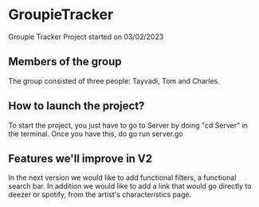 # GroupieTracker
Groupie Tracker Project started on 03/02/2023

## Members of the group

The group consisted of three people: Tayvadi, Tom and Charles.

## How to launch the project?

To start the project, you just have to go to Server by doing "cd Server" in the terminal. Once you have this, do go run server.go

## Features we'll improve in V2

In the next version we would like to add functional filters, a functional search bar. In addition we would like to add a link that would go directly to deezer or spotify, from the artist's characteristics page.
